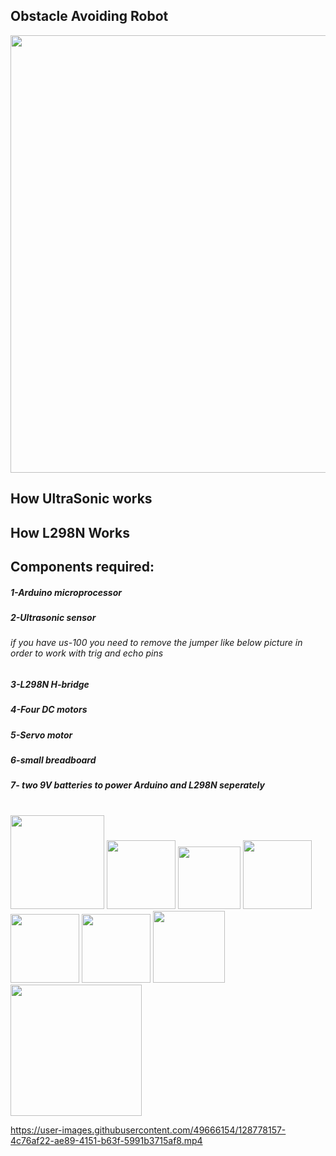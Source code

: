 ## Obstacle Avoiding Robot 
<img src="https://user-images.githubusercontent.com/49666154/128777013-b7dc23f8-97eb-4035-8ff5-7018e988c99e.jpeg" width="700px">

## How UltraSonic works 
## How L298N Works 
## Components required:
##### 1-Arduino microprocessor
##### 2-Ultrasonic sensor 
###### if you have us-100 you need to remove the jumper like below picture in order to work with trig and echo pins
##### 3-L298N H-bridge
##### 4-Four DC motors
##### 5-Servo motor 
##### 6-small breadboard 
##### 7- two 9V batteries to power Arduino and L298N seperately 
#
####
<img src="https://user-images.githubusercontent.com/49666154/128776005-eec984e8-ff86-476f-a3f2-ebd804914715.jpeg" width="150px">
<img src="https://user-images.githubusercontent.com/49666154/128774325-dac1d336-4702-4335-8d0d-c05e658d4258.jpeg" width="110px">
<img src="https://user-images.githubusercontent.com/49666154/128775225-c9c2a5a6-c6e2-4892-a077-fabe796b95f0.jpeg" width="100px">
<img src="https://user-images.githubusercontent.com/49666154/128776680-0c556eb4-132e-44ec-9fb7-a18aa24b4692.jpeg" width="110px" >
<img src="https://user-images.githubusercontent.com/49666154/128776396-7c9b2c4b-27be-4bf1-bd8c-2dac54d20e8d.jpeg" width="110px" >
<img src="https://user-images.githubusercontent.com/49666154/128773935-6ac3cf6a-9226-4820-adb0-2120c60a66cd.jpeg" width="110px">
<img src="https://user-images.githubusercontent.com/49666154/128776326-36a2416f-9356-49f9-842e-ab9bff2704f0.jpeg" width="115px" >

<img src="https://user-images.githubusercontent.com/49666154/128775606-cf680125-5f0a-4e25-acf3-aed08514173a.jpeg" width="210px" >




https://user-images.githubusercontent.com/49666154/128778157-4c76af22-ae89-4151-b63f-5991b3715af8.mp4

